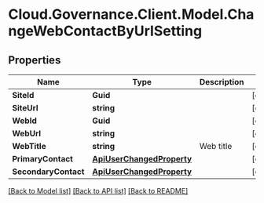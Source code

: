 # Cloud.Governance.Client.Model.ChangeWebContactByUrlSetting
## Properties

Name | Type | Description | Notes
------------ | ------------- | ------------- | -------------
**SiteId** | **Guid** |  | [optional] 
**SiteUrl** | **string** |  | [optional] 
**WebId** | **Guid** |  | [optional] 
**WebUrl** | **string** |  | [optional] 
**WebTitle** | **string** | Web title | [optional] 
**PrimaryContact** | [**ApiUserChangedProperty**](ApiUserChangedProperty.md) |  | [optional] 
**SecondaryContact** | [**ApiUserChangedProperty**](ApiUserChangedProperty.md) |  | [optional] 

[[Back to Model list]](../README.md#documentation-for-models) [[Back to API list]](../README.md#documentation-for-api-endpoints) [[Back to README]](../README.md)

